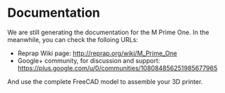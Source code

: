 # Documentation

We are still generating the documentation for the M Prime One. In the meanwhile, you can check the folloing URLs:

* Reprap Wiki page: http://reprap.org/wiki/M_Prime_One
* Google+ community, for discussion and support: https://plus.google.com/u/0/communities/108084856251985677965

And use the complete FreeCAD model to assemble your 3D printer.